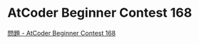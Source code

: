 AtCoder Beginner Contest 168
===

[問題 - AtCoder Beginner Contest 168](https://atcoder.jp/contests/abc168/tasks)
